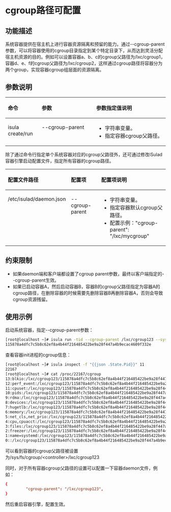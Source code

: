 # cgroup路径可配置

## 功能描述

系统容器提供在宿主机上进行容器资源隔离和预留的能力。通过\--cgroup-parent参数，可以将容器使用的cgroup目录指定到某个特定目录下，从而达到灵活分配宿主机资源的目的。例如可以设置容器a、b、c的cgroup父路径为/lxc/cgroup1，容器d、e、f的cgroup父路径为/lxc/cgroup2，这样通过cgroup路径将容器分为两个group，实现容器cgroup组层面的资源隔离。

## 参数说明

<a name="zh-cn_topic_0182200835_table1869210387418"></a>
<table><thead align="left"><tr id="zh-cn_topic_0182200835_row1569373816419"><th class="cellrowborder" valign="top" width="21.09%" id="mcps1.1.4.1.1"><p id="zh-cn_topic_0182200835_p106936387415"><a name="zh-cn_topic_0182200835_p106936387415"></a><a name="zh-cn_topic_0182200835_p106936387415"></a>命令</p>
</th>
<th class="cellrowborder" valign="top" width="34.03%" id="mcps1.1.4.1.2"><p id="zh-cn_topic_0182200835_p15693173814112"><a name="zh-cn_topic_0182200835_p15693173814112"></a><a name="zh-cn_topic_0182200835_p15693173814112"></a>参数</p>
</th>
<th class="cellrowborder" valign="top" width="44.879999999999995%" id="mcps1.1.4.1.3"><p id="zh-cn_topic_0182200835_p158581432132220"><a name="zh-cn_topic_0182200835_p158581432132220"></a><a name="zh-cn_topic_0182200835_p158581432132220"></a>参数指定值说明</p>
</th>
</tr>
</thead>
<tbody><tr id="zh-cn_topic_0182200835_row12693163810415"><td class="cellrowborder" valign="top" width="21.09%" headers="mcps1.1.4.1.1 "><p id="zh-cn_topic_0182200835_p66931838134110"><a name="zh-cn_topic_0182200835_p66931838134110"></a><a name="zh-cn_topic_0182200835_p66931838134110"></a>isula create/run</p>
</td>
<td class="cellrowborder" valign="top" width="34.03%" headers="mcps1.1.4.1.2 "><p id="zh-cn_topic_0182200835_p20308121310422"><a name="zh-cn_topic_0182200835_p20308121310422"></a><a name="zh-cn_topic_0182200835_p20308121310422"></a>--cgroup-parent</p>
</td>
<td class="cellrowborder" valign="top" width="44.879999999999995%" headers="mcps1.1.4.1.3 "><a name="zh-cn_topic_0182200835_ul12202171310237"></a><a name="zh-cn_topic_0182200835_ul12202171310237"></a><ul id="zh-cn_topic_0182200835_ul12202171310237"><li>字符串变量。</li><li>指定容器cgroup父路径。</li></ul>
</td>
</tr>
</tbody>
</table>

除了通过命令行指定单个系统容器对应的cgroup父路径外，还可通过修改iSulad容器引擎启动配置文件，指定所有容器的cgroup路径。

<a name="zh-cn_topic_0182200835_table19691237182514"></a>
<table><thead align="left"><tr id="zh-cn_topic_0182200835_row3969103710257"><th class="cellrowborder" valign="top" width="28.312831283128315%" id="mcps1.1.4.1.1"><p id="zh-cn_topic_0182200835_p15311154852718"><a name="zh-cn_topic_0182200835_p15311154852718"></a><a name="zh-cn_topic_0182200835_p15311154852718"></a>配置文件路径</p>
</th>
<th class="cellrowborder" valign="top" width="21.752175217521753%" id="mcps1.1.4.1.2"><p id="zh-cn_topic_0182200835_p1996983712519"><a name="zh-cn_topic_0182200835_p1996983712519"></a><a name="zh-cn_topic_0182200835_p1996983712519"></a>配置项</p>
</th>
<th class="cellrowborder" valign="top" width="49.934993499349936%" id="mcps1.1.4.1.3"><p id="zh-cn_topic_0182200835_p197083782512"><a name="zh-cn_topic_0182200835_p197083782512"></a><a name="zh-cn_topic_0182200835_p197083782512"></a>配置项说明</p>
</th>
</tr>
</thead>
<tbody><tr id="zh-cn_topic_0182200835_row169701737132511"><td class="cellrowborder" valign="top" width="28.312831283128315%" headers="mcps1.1.4.1.1 "><p id="zh-cn_topic_0182200835_p731194872711"><a name="zh-cn_topic_0182200835_p731194872711"></a><a name="zh-cn_topic_0182200835_p731194872711"></a>/etc/isulad/daemon.json</p>
</td>
<td class="cellrowborder" valign="top" width="21.752175217521753%" headers="mcps1.1.4.1.2 "><p id="zh-cn_topic_0182200835_p1497063762512"><a name="zh-cn_topic_0182200835_p1497063762512"></a><a name="zh-cn_topic_0182200835_p1497063762512"></a>--cgroup-parent</p>
</td>
<td class="cellrowborder" valign="top" width="49.934993499349936%" headers="mcps1.1.4.1.3 "><a name="zh-cn_topic_0182200835_ul64991736162817"></a><a name="zh-cn_topic_0182200835_ul64991736162817"></a><ul id="zh-cn_topic_0182200835_ul64991736162817"><li>字符串变量。</li><li>指定容器默认cgroup父路径。</li><li>配置示例："cgroup-parent": "/lxc/mycgroup"</li></ul>
</td>
</tr>
</tbody>
</table>

## 约束限制

- 如果daemon端和客户端都设置了cgroup parent参数，最终以客户端指定的\--cgroup-parent生效。
- 如果已启动容器A，然后启动容器B，容器B的cgroup父路径指定为容器A的cgroup路径，在删除容器的时候需要先删除容器B再删除容器A，否则会导致cgroup资源残留。

## 使用示例

启动系统容器，指定--cgroup-parent参数：

```sh
[root@localhost ~]# isula run -tid --cgroup-parent /lxc/cgroup123 --system-container --external-rootfs /root/myrootfs none init
115878a4dfc7c5b8c62ef8a4b44f216485422be9a28f447a4b9ecac4609f332e
```

查看容器init进程的cgroup信息：

```sh
[root@localhost ~]# isula inspect -f "{{json .State.Pid}}" 11
22167
[root@localhost ~]# cat /proc/22167/cgroup
13:blkio:/lxc/cgroup123/115878a4dfc7c5b8c62ef8a4b44f216485422be9a28f447a4b9ecac4609f332e
12:perf_event:/lxc/cgroup123/115878a4dfc7c5b8c62ef8a4b44f216485422be9a28f447a4b9ecac4609f332e
11:cpuset:/lxc/cgroup123/115878a4dfc7c5b8c62ef8a4b44f216485422be9a28f447a4b9ecac4609f332e
10:pids:/lxc/cgroup123/115878a4dfc7c5b8c62ef8a4b44f216485422be9a28f447a4b9ecac4609f332e
9:rdma:/lxc/cgroup123/115878a4dfc7c5b8c62ef8a4b44f216485422be9a28f447a4b9ecac4609f332e
8:devices:/lxc/cgroup123/115878a4dfc7c5b8c62ef8a4b44f216485422be9a28f447a4b9ecac4609f332e
7:hugetlb:/lxc/cgroup123/115878a4dfc7c5b8c62ef8a4b44f216485422be9a28f447a4b9ecac4609f332e
6:memory:/lxc/cgroup123/115878a4dfc7c5b8c62ef8a4b44f216485422be9a28f447a4b9ecac4609f332e
5:net_cls,net_prio:/lxc/cgroup123/115878a4dfc7c5b8c62ef8a4b44f216485422be9a28f447a4b9ecac4609f332e
4:cpu,cpuacct:/lxc/cgroup123/115878a4dfc7c5b8c62ef8a4b44f216485422be9a28f447a4b9ecac4609f332e
3:files:/lxc/cgroup123/115878a4dfc7c5b8c62ef8a4b44f216485422be9a28f447a4b9ecac4609f332e
2:freezer:/lxc/cgroup123/115878a4dfc7c5b8c62ef8a4b44f216485422be9a28f447a4b9ecac4609f332e
1:name=systemd:/lxc/cgroup123/115878a4dfc7c5b8c62ef8a4b44f216485422be9a28f447a4b9ecac4609f332e/init.scope
0::/lxc/cgroup123/115878a4dfc7c5b8c62ef8a4b44f216485422be9a28f447a4b9ecac4609f332e
```

可以看到容器的cgroup父路径被设置为/sys/fs/cgroup/<controller\>/lxc/cgroup123

同时，对于所有容器cgroup父路径的设置可以配置一下容器daemon文件，例如：

```conf
{
         "cgroup-parent": "/lxc/cgroup123",
}
```

然后重启容器引擎，配置生效。
